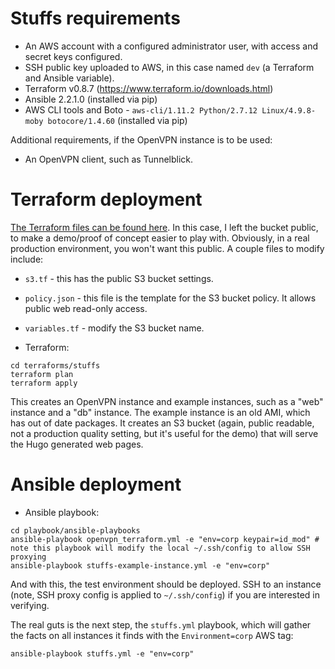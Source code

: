# Stuffs requirements

- An AWS account with a configured administrator user, with access and secret keys configured.
- SSH public key uploaded to AWS, in this case named `dev` (a Terraform and Ansible variable).
- Terraform v0.8.7 (https://www.terraform.io/downloads.html)
- Ansible 2.2.1.0 (installed via pip)
- AWS CLI tools and Boto - `aws-cli/1.11.2 Python/2.7.12 Linux/4.9.8-moby botocore/1.4.60` (installed via pip)

Additional requirements, if the OpenVPN instance is to be used:

- An OpenVPN client, such as Tunnelblick.

# Terraform deployment

[The Terraform files can be found here](https://github.com/bonovoxly/terraforms/tree/master/stuffs). In this case, I left the bucket public, to make a demo/proof of concept easier to play with.  Obviously, in a real production environment, you won't want this public. A couple files to modify include:

- `s3.tf` - this has the public S3 bucket settings.  
- `policy.json` - this file is the template for the S3 bucket policy. It allows public web read-only access.
- `variables.tf` - modify the S3 bucket name.

- Terraform:

```
cd terraforms/stuffs
terraform plan
terraform apply
```

This creates an OpenVPN instance and example instances, such as a "web" instance and a "db" instance. The example instance is an old AMI, which has out of date packages. It creates an S3 bucket (again, public readable, not a production quality setting, but it's useful for the demo) that will serve the Hugo generated web pages.

# Ansible deployment

- Ansible playbook:

```
cd playbook/ansible-playbooks
ansible-playbook openvpn_terraform.yml -e "env=corp keypair=id_mod" # note this playbook will modify the local ~/.ssh/config to allow SSH proxying
ansible-playbook stuffs-example-instance.yml -e "env=corp"
```

And with this, the test environment should be deployed.  SSH to an instance (note, SSH proxy config is applied to `~/.ssh/config`) if you are interested in verifying.

The real guts is the next step, the `stuffs.yml` playbook, which will gather the facts on all instances it finds with the `Environment=corp` AWS tag:

```
ansible-playbook stuffs.yml -e "env=corp"
```
